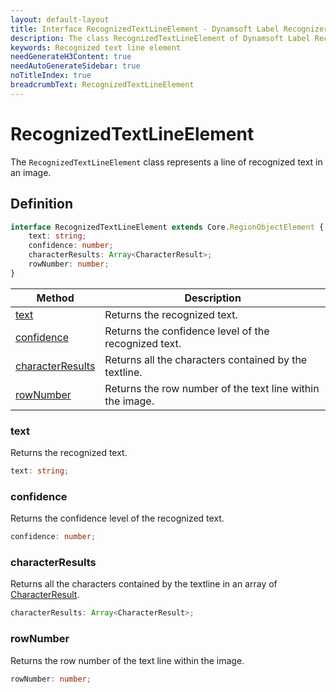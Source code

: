 ```yaml
---
layout: default-layout
title: Interface RecognizedTextLineElement - Dynamsoft Label Recognizer JS Edition API Reference
description: The class RecognizedTextLineElement of Dynamsoft Label Recognizer represents a line of recognized text in an image.
keywords: Recognized text line element
needGenerateH3Content: true
needAutoGenerateSidebar: true
noTitleIndex: true
breadcrumbText: RecognizedTextLineElement
---
```


# RecognizedTextLineElement

The `RecognizedTextLineElement` class represents a line of recognized text in an image.

## Definition

```typescript
interface RecognizedTextLineElement extends Core.RegionObjectElement {
    text: string;
    confidence: number;
    characterResults: Array<CharacterResult>;
    rowNumber: number;
}
```

| Method                                  | Description                                               |
| --------------------------------------- | --------------------------------------------------------- |
| [text](#text)                         | Returns the recognized text.                              |
| [confidence](#confidence)             | Returns the confidence level of the recognized text.      |
| [characterResults](#characterresults) | Returns all the characters contained by the textline.     |
| [rowNumber](#rownumber)               | Returns the row number of the text line within the image. |

### text

Returns the recognized text.

```typescript
text: string;
```

### confidence

Returns the confidence level of the recognized text.

```typescript
confidence: number;
```

### characterResults

Returns all the characters contained by the textline in an array of [CharacterResult](character-result.md).

```typescript
characterResults: Array<CharacterResult>;
```

### rowNumber

Returns the row number of the text line within the image.

```typescript
rowNumber: number;
```
